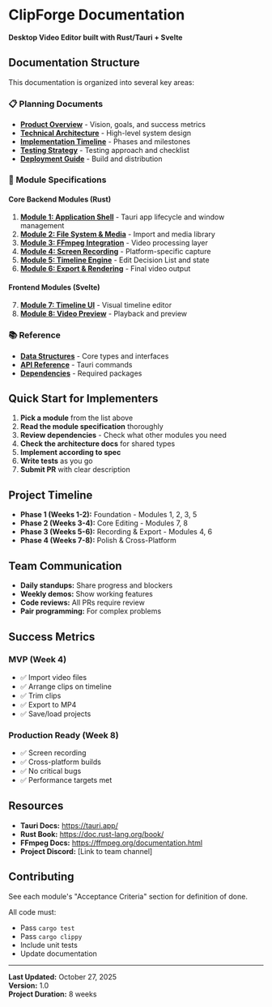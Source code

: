 # ClipForge Documentation

**Desktop Video Editor built with Rust/Tauri + Svelte**

## Documentation Structure

This documentation is organized into several key areas:

### 📋 Planning Documents
- **[Product Overview](./planning/01-product-overview.md)** - Vision, goals, and success metrics
- **[Technical Architecture](./architecture/02-technical-architecture.md)** - High-level system design
- **[Implementation Timeline](./planning/03-implementation-timeline.md)** - Phases and milestones
- **[Testing Strategy](./planning/04-testing-strategy.md)** - Testing approach and checklist
- **[Deployment Guide](./planning/05-deployment-guide.md)** - Build and distribution

### 🔧 Module Specifications

#### Core Backend Modules (Rust)
1. **[Module 1: Application Shell](./modules/module-01-application-shell.md)** - Tauri app lifecycle and window management
2. **[Module 2: File System & Media](./modules/module-02-file-system-media.md)** - Import and media library
3. **[Module 3: FFmpeg Integration](./modules/module-03-ffmpeg-integration.md)** - Video processing layer
4. **[Module 4: Screen Recording](./modules/module-04-screen-recording.md)** - Platform-specific capture
5. **[Module 5: Timeline Engine](./modules/module-05-timeline-engine.md)** - Edit Decision List and state
6. **[Module 6: Export & Rendering](./modules/module-06-export-rendering.md)** - Final video output

#### Frontend Modules (Svelte)
7. **[Module 7: Timeline UI](./modules/module-07-timeline-ui.md)** - Visual timeline editor
8. **[Module 8: Video Preview](./modules/module-08-video-preview.md)** - Playback and preview

### 📚 Reference
- **[Data Structures](./architecture/data-structures.md)** - Core types and interfaces
- **[API Reference](./architecture/api-reference.md)** - Tauri commands
- **[Dependencies](./architecture/dependencies.md)** - Required packages

## Quick Start for Implementers

1. **Pick a module** from the list above
2. **Read the module specification** thoroughly
3. **Review dependencies** - Check what other modules you need
4. **Check the architecture docs** for shared types
5. **Implement according to spec**
6. **Write tests** as you go
7. **Submit PR** with clear description

## Project Timeline

- **Phase 1 (Weeks 1-2):** Foundation - Modules 1, 2, 3, 5
- **Phase 2 (Weeks 3-4):** Core Editing - Modules 7, 8
- **Phase 3 (Weeks 5-6):** Recording & Export - Modules 4, 6
- **Phase 4 (Weeks 7-8):** Polish & Cross-Platform

## Team Communication

- **Daily standups:** Share progress and blockers
- **Weekly demos:** Show working features
- **Code reviews:** All PRs require review
- **Pair programming:** For complex problems

## Success Metrics

### MVP (Week 4)
- ✅ Import video files
- ✅ Arrange clips on timeline
- ✅ Trim clips
- ✅ Export to MP4
- ✅ Save/load projects

### Production Ready (Week 8)
- ✅ Screen recording
- ✅ Cross-platform builds
- ✅ No critical bugs
- ✅ Performance targets met

## Resources

- **Tauri Docs:** https://tauri.app/
- **Rust Book:** https://doc.rust-lang.org/book/
- **FFmpeg Docs:** https://ffmpeg.org/documentation.html
- **Project Discord:** [Link to team channel]

## Contributing

See each module's "Acceptance Criteria" section for definition of done.

All code must:
- Pass `cargo test`
- Pass `cargo clippy`
- Include unit tests
- Update documentation

---

**Last Updated:** October 27, 2025  
**Version:** 1.0  
**Project Duration:** 8 weeks
